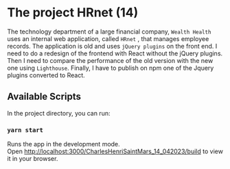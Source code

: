 # The project HRnet (14)

The technology department of a large financial company, `Wealth Health` uses an internal web application, called `HRnet` , that manages employee records. The application is old and uses `jQuery plugins` on the front end. I need to do a redesign of the frontend with React without the jQuery plugins. Then I need to compare the performance of the old version with the new one using `Lighthouse`. Finally, I have to publish on npm one of the Jquery plugins converted to React.

## Available Scripts

In the project directory, you can run:

### `yarn start`

Runs the app in the development mode.\
Open [http://localhost:3000/CharlesHenriSaintMars_14_042023/build](http://localhost:3000/CharlesHenriSaintMars_14_042023/build) to view it in your browser.

